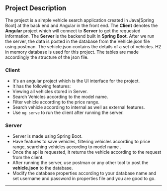 



## Project Description
The project is a simple vehicle search application created in Java[Spring Boot] at the back end and Angular in the front end. The **Client** denotes the **Angular** project which will connect to **Server** to get the requested information. The **Server** is the backend built in **Spring Boot**. After we run the server, the data is posted in the database from the Vehicle.json file using postman. The vehicle.json contains the details of a set of vehicles. H2 in memory database is used for this project. The tables are made accordingly the structure of the json file.

### Client

- It's an angular project which is the UI interface for the project.
- It has the following features:
- Viewing all vehicles stored in Server.
- Search Vehicles according to the model name.
- Filter vehicle according to the price range.
- Search vehicle according to internal as well as external features.
- Use ` ng serve ` to run the client after running the server.
 
 
 ### Server

- Server is made using Spring Boot.
- Have features to save vehicles, filtering vehicles according to price range, searching vehicles according to model name .
- Once the api is requested, it returns the vehicle according to the request from the client.
- After running the server, use postman or any other tool to post the **vehicle.json** to the database.
- Modify the database properties according to your database name and set username and password in properties file and you are good to go.

---
